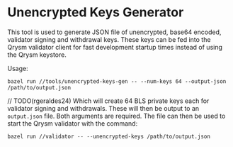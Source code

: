 # Unencrypted Keys Generator

This tool is used to generate JSON file of unencrypted, base64 encoded, validator
signing and withdrawal keys. These keys can be fed into the Qrysm validator
client for fast development startup times instead of using the Qrysm keystore.

Usage:

```
bazel run //tools/unencrypted-keys-gen -- --num-keys 64 --output-json /path/to/output.json
```
// TODO(rgeraldes24)
Which will create 64 BLS private keys each for validator signing and withdrawals. 
These will then be output to an `output.json` file. Both arguments are required. 
The file can then be used to start the Qrysm validator with the command:

```
bazel run //validator -- --unencrypted-keys /path/to/output.json
```